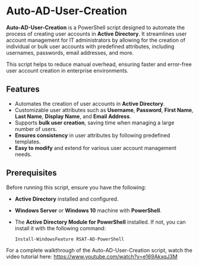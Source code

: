 # Auto-AD-User-Creation

**Auto-AD-User-Creation** is a PowerShell script designed to automate the process of creating user accounts in **Active Directory**. It streamlines user account management for IT administrators by allowing for the creation of individual or bulk user accounts with predefined attributes, including usernames, passwords, email addresses, and more.

This script helps to reduce manual overhead, ensuring faster and error-free user account creation in enterprise environments.

## Features

- Automates the creation of user accounts in **Active Directory**.
- Customizable user attributes such as **Username**, **Password**, **First Name**, **Last Name**, **Display Name**, and **Email Address**.
- Supports **bulk user creation**, saving time when managing a large number of users.
- **Ensures consistency** in user attributes by following predefined templates.
- **Easy to modify** and extend for various user account management needs.

## Prerequisites

Before running this script, ensure you have the following:

- **Active Directory** installed and configured.
- **Windows Server** or **Windows 10** machine with **PowerShell**.
- The **Active Directory Module for PowerShell** installed. If not, you can install it with the following command:

  ```powershell
  Install-WindowsFeature RSAT-AD-PowerShell


For a complete walkthrough of the Auto-AD-User-Creation script, watch the video tutorial here:
https://www.youtube.com/watch?v=e169AkxqJ3M


